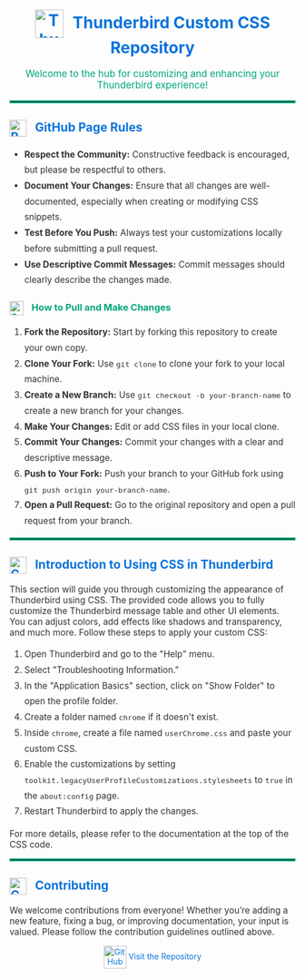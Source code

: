 <h1 style="text-align: center; color: #0A74DA;">
  <img src="https://upload.wikimedia.org/wikipedia/commons/thumb/e/e1/Thunderbird_logo.svg/256px-Thunderbird_logo.svg.png" alt="Thunderbird Logo" style="height: 50px; vertical-align: middle; margin-right: 10px;">
  Thunderbird Custom CSS Repository
</h1>

<p style="text-align: center; font-size: 1.2em; color: #00a57c;">
  Welcome to the hub for customizing and enhancing your Thunderbird experience!
</p>

<hr style="border: 2px solid #00a57c;" />

<h2 style="color: #0A74DA;">
  <img src="https://img.icons8.com/ios/50/000000/rules.png" alt="Rules Icon" style="height: 30px; vertical-align: middle; margin-right: 10px;">
  GitHub Page Rules
</h2>
<ul style="line-height: 1.8; font-size: 1.1em; color: #333;">
  <li><strong>Respect the Community:</strong> Constructive feedback is encouraged, but please be respectful to others.</li>
  <li><strong>Document Your Changes:</strong> Ensure that all changes are well-documented, especially when creating or modifying CSS snippets.</li>
  <li><strong>Test Before You Push:</strong> Always test your customizations locally before submitting a pull request.</li>
  <li><strong>Use Descriptive Commit Messages:</strong> Commit messages should clearly describe the changes made.</li>
</ul>

<h3 style="color: #00a57c;">
  <img src="https://img.icons8.com/ios-filled/50/000000/contribute.png" alt="Contribute Icon" style="height: 25px; vertical-align: middle; margin-right: 10px;">
  How to Pull and Make Changes
</h3>
<ol style="line-height: 1.8; font-size: 1.1em; color: #333;">
  <li><strong>Fork the Repository:</strong> Start by forking this repository to create your own copy.</li>
  <li><strong>Clone Your Fork:</strong> Use <code>git clone</code> to clone your fork to your local machine.</li>
  <li><strong>Create a New Branch:</strong> Use <code>git checkout -b your-branch-name</code> to create a new branch for your changes.</li>
  <li><strong>Make Your Changes:</strong> Edit or add CSS files in your local clone.</li>
  <li><strong>Commit Your Changes:</strong> Commit your changes with a clear and descriptive message.</li>
  <li><strong>Push to Your Fork:</strong> Push your branch to your GitHub fork using <code>git push origin your-branch-name</code>.</li>
  <li><strong>Open a Pull Request:</strong> Go to the original repository and open a pull request from your branch.</li>
</ol>

<hr style="border: 2px solid #00a57c;" />

<h2 style="color: #0A74DA;">
  <img src="https://img.icons8.com/ios/50/000000/css-filetype.png" alt="CSS Icon" style="height: 30px; vertical-align: middle; margin-right: 10px;">
  Introduction to Using CSS in Thunderbird
</h2>
<p style="font-size: 1.1em; color: #333;">
  This section will guide you through customizing the appearance of Thunderbird using CSS. The provided code allows you to fully customize the Thunderbird message table and other UI elements. You can adjust colors, add effects like shadows and transparency, and much more. Follow these steps to apply your custom CSS:
</p>
<ol style="line-height: 1.8; font-size: 1.1em; color: #333;">
  <li>Open Thunderbird and go to the "Help" menu.</li>
  <li>Select "Troubleshooting Information."</li>
  <li>In the "Application Basics" section, click on "Show Folder" to open the profile folder.</li>
  <li>Create a folder named <code>chrome</code> if it doesn't exist.</li>
  <li>Inside <code>chrome</code>, create a file named <code>userChrome.css</code> and paste your custom CSS.</li>
  <li>Enable the customizations by setting <code>toolkit.legacyUserProfileCustomizations.stylesheets</code> to <code>true</code> in the <code>about:config</code> page.</li>
  <li>Restart Thunderbird to apply the changes.</li>
</ol>

<p style="font-size: 1.1em; color: #333;">For more details, please refer to the documentation at the top of the CSS code.</p>

<hr style="border: 2px solid #00a57c;" />

<h2 style="color: #0A74DA;">
  <img src="https://img.icons8.com/ios/50/000000/conference.png" alt="Contribution Icon" style="height: 30px; vertical-align: middle; margin-right: 10px;">
  Contributing
</h2>
<p style="font-size: 1.1em; color: #333;">
  We welcome contributions from everyone! Whether you’re adding a new feature, fixing a bug, or improving documentation, your input is valued. Please follow the contribution guidelines outlined above.
</p>

<p style="text-align: center; color: #00a57c;">
  <a href="https://github.com/your-repo-link" style="color: #0A74DA; text-decoration: none;">
    <img src="https://img.icons8.com/ios-filled/50/000000/github.png" alt="GitHub Logo" style="height: 40px; vertical-align: middle;">
    Visit the Repository
  </a>
</p>
